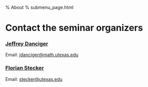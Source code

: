 % About
% submenu_page.html

Contact the seminar organizers
==============================

### [Jeffrey Danciger](https://web.ma.utexas.edu/users/jdanciger/index.html)

Email: [jdanciger@math.utexas.edu](mailto:jdanciger@math.utexas.edu)

### [Florian Stecker](https://florianstecker.de/)

Email: [stecker@utexas.edu](mailto:stecker@utexas.edu)